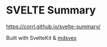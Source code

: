 # SVELTE Summary

https://corrl.github.io/svelte-summary/

Built with SvelteKit & [mdsvex](https://mdsvex.pngwn.io/)